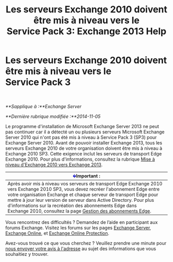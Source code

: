 ﻿---
title: 'Les serveurs Exchange 2010 doivent être mis à niveau vers le Service Pack 3: Exchange 2013 Help'
TOCTitle: Les serveurs Exchange 2010 doivent être mis à niveau vers le Service Pack 3
ms:assetid: 06f99869-79a2-4ac4-b947-b71430b178ad
ms:mtpsurl: https://technet.microsoft.com/fr-fr/library/ms.exch.setupreadiness.e15e14coexistenceminmajorversionrequirement(v=EXCHG.150)
ms:contentKeyID: 50477460
ms.date: 04/24/2018
mtps_version: v=EXCHG.150
ms.translationtype: HT
---

# Les serveurs Exchange 2010 doivent être mis à niveau vers le Service Pack 3

 

_**Sapplique à :**Exchange Server_

_**Dernière rubrique modifiée :**2014-11-05_

Le programme d'installation de Microsoft Exchange Server 2013 ne peut pas continuer car il a détecté un ou plusieurs serveurs Microsoft Exchange Server 2010 qui n'ont pas été mis à niveau à Service Pack 3 (SP3) pour Exchange Server 2010. Avant de pouvoir installer Exchange 2013, tous les serveurs Exchange 2010 de votre organisation doivent être mis à niveau à Exchange 2010 SP3. Cette exigence inclut les serveurs de transport Edge Exchange 2010. Pour plus d'informations, consultez la rubrique [Mise à niveau d'Exchange 2010 vers Exchange 2013](upgrade-from-exchange-2010-to-exchange-2013-exchange-2013-help.md).

<table>
<thead>
<tr class="header">
<th><img src="images/JJ159813.important(EXCHG.150).gif" title="Important" alt="Important" />Important :</th>
</tr>
</thead>
<tbody>
<tr class="odd">
<td>Après avoir mis à niveau vos serveurs de transport Edge Exchange 2010 vers Exchange 2010 SP3, vous devez recréer l'abonnement Edge entre votre organisation Exchange et chaque serveur de transport Edge pour mettre à jour leur version de serveur dans Active Directory. Pour plus d'informations sur la recréation des abonnements Edge dans Exchange 2010, consultez la page <a href="https://go.microsoft.com/fwlink/p/?linkid=269724">Gestion des abonnements Edge</a>.</td>
</tr>
</tbody>
</table>


Vous rencontrez des difficultés ? Demandez de l’aide en participant aux forums Exchange. Visitez les forums sur les pages [Exchange Server](https://go.microsoft.com/fwlink/p/?linkid=60612), [Exchange Online](https://go.microsoft.com/fwlink/p/?linkid=267542), et [Exchange Online Protection](https://go.microsoft.com/fwlink/p/?linkid=285351).

Avez-vous trouvé ce que vous cherchez ? Veuillez prendre une minute pour [nous envoyer votre avis à l'adresse](mailto:exsetuphelpfeedback@microsoft.com?subject=exchange%202013%20setup%20help%20feedback) au sujet des informations que vous souhaitiez y trouver.

